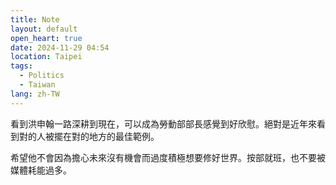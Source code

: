 ```yaml
---
title: Note
layout: default
open_heart: true
date: 2024-11-29 04:54
location: Taipei
tags: 
  - Politics
  - Taiwan
lang: zh-TW
---
```


看到洪申翰一路深耕到現在，可以成為勞動部部長感覺到好欣慰。絕對是近年來看到對的人被擺在對的地方的最佳範例。

希望他不會因為擔心未來沒有機會而過度積極想要修好世界。按部就班，也不要被媒體耗能過多。
